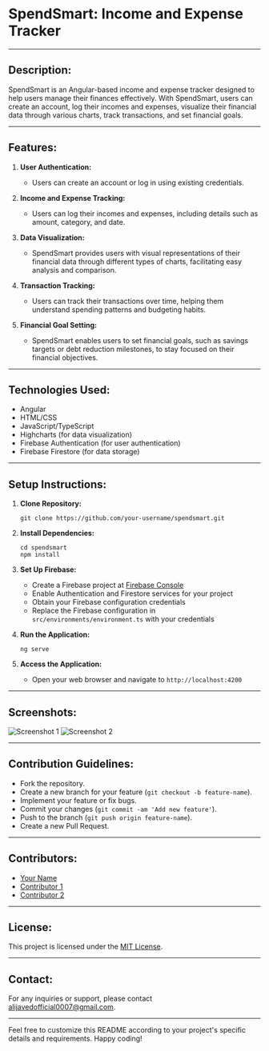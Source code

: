 # SpendSmart: Income and Expense Tracker

---

## Description:
SpendSmart is an Angular-based income and expense tracker designed to help users manage their finances effectively. With SpendSmart, users can create an account, log their incomes and expenses, visualize their financial data through various charts, track transactions, and set financial goals.

---

## Features:

1. **User Authentication:**
    - Users can create an account or log in using existing credentials.

2. **Income and Expense Tracking:**
    - Users can log their incomes and expenses, including details such as amount, category, and date.

3. **Data Visualization:**
    - SpendSmart provides users with visual representations of their financial data through different types of charts, facilitating easy analysis and comparison.

4. **Transaction Tracking:**
    - Users can track their transactions over time, helping them understand spending patterns and budgeting habits.

5. **Financial Goal Setting:**
    - SpendSmart enables users to set financial goals, such as savings targets or debt reduction milestones, to stay focused on their financial objectives.

---

## Technologies Used:
- Angular
- HTML/CSS
- JavaScript/TypeScript
- Highcharts (for data visualization)
- Firebase Authentication (for user authentication)
- Firebase Firestore (for data storage)

---

## Setup Instructions:

1. **Clone Repository:**
    ```
    git clone https://github.com/your-username/spendsmart.git
    ```

2. **Install Dependencies:**
    ```
    cd spendsmart
    npm install
    ```

3. **Set Up Firebase:**
    - Create a Firebase project at [Firebase Console](https://console.firebase.google.com/)
    - Enable Authentication and Firestore services for your project
    - Obtain your Firebase configuration credentials
    - Replace the Firebase configuration in `src/environments/environment.ts` with your credentials

4. **Run the Application:**
    ```
    ng serve
    ```

5. **Access the Application:**
    - Open your web browser and navigate to `http://localhost:4200`

---

## Screenshots:

![Screenshot 1](/screenshots/screenshot1.png)
![Screenshot 2](/screenshots/screenshot2.png)

---

## Contribution Guidelines:
- Fork the repository.
- Create a new branch for your feature (`git checkout -b feature-name`).
- Implement your feature or fix bugs.
- Commit your changes (`git commit -am 'Add new feature'`).
- Push to the branch (`git push origin feature-name`).
- Create a new Pull Request.

---

## Contributors:
- [Your Name](https://github.com/your-username)
- [Contributor 1](https://github.com/contributor1)
- [Contributor 2](https://github.com/contributor2)

---

## License:
This project is licensed under the [MIT License](LICENSE).

---

## Contact:
For any inquiries or support, please contact [alijavedofficial0007@gmail.com](mailto:alijavedofficial0007@gmail.com).

---

Feel free to customize this README according to your project's specific details and requirements. Happy coding!

